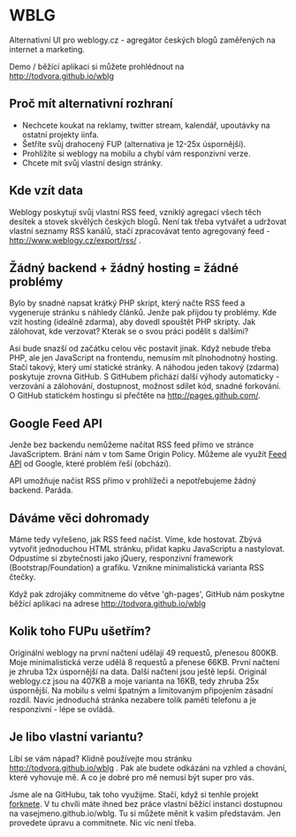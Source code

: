 WBLG
====

Alternativní UI pro weblogy.cz - agregátor českých blogů zaměřených na internet a marketing.

Demo / běžící aplikaci si můžete prohlédnout na http://todvora.github.io/wblg

Proč mít alternativní rozhraní
------------------------------
- Nechcete koukat na reklamy, twitter stream, kalendář, upoutávky na ostatní projekty iinfa.
- Šetříte svůj drahocený FUP (alternativa je 12-25x úspornější).
- Prohlížíte si weblogy na mobilu a chybí vám responzivní verze.
- Chcete mít svůj vlastní design stránky.

Kde vzít data
-------------
Weblogy poskytují svůj vlastní RSS feed, vzniklý agregací všech těch desítek a stovek skvělých českých blogů. Není tak třeba vytvářet a udržovat vlastní seznamy RSS kanálů, stačí zpracovávat tento agregovaný feed - http://www.weblogy.cz/export/rss/ .


Žádný backend + žádný hosting = žádné problémy
----------------------------------------------
Bylo by snadné napsat krátký PHP skript, který načte RSS feed a vygeneruje stránku s náhledy článků. Jenže pak přijdou ty problémy. Kde vzít hosting (ideálně zdarma), aby dovedl spouštět PHP skripty. Jak zálohovat, kde verzovat? Kterak se o svou práci podělit s dalšími?

Asi bude snazší od začátku celou věc postavit jinak. Když nebude třeba PHP, ale jen JavaScript na frontendu, nemusím mít plnohodnotný hosting. Stačí takový, který umí statické stránky. A náhodou jeden takový (zdarma) poskytuje zrovna GitHub. S GitHubem přichází další výhody automaticky - verzování a zálohování, dostupnost, možnost sdílet kód, snadné forkování. O GitHub statickém hostingu si přečtěte na http://pages.github.com/.

Google Feed API
---------------
Jenže bez backendu nemůžeme načítat RSS feed přímo ve stránce JavaScriptem. Brání nám v tom Same Origin Policy. Můžeme ale využít [Feed API](https://developers.google.com/feed/) od Google, které problém řeší (obchází).  

API umožňuje načíst RSS přímo v prohlížeči a nepotřebujeme žádný backend. Paráda. 

Dáváme věci dohromady
---------------------
Máme tedy vyřešeno, jak RSS feed načíst. Víme, kde hostovat. Zbývá vytvořit jednoduchou HTML stránku, přidat kapku JavaScriptu a nastylovat. Odpustíme si zbytečnosti jako jQuery, responzivní framework (Bootstrap/Foundation) a grafiku. Vznikne minimalistická varianta RSS čtečky. 

Když pak zdrojáky commitneme do větve 'gh-pages', GitHub nám poskytne běžící aplikaci na adrese http://todvora.github.io/wblg

Kolik toho FUPu ušetřím?
---------------------------
Originální weblogy na první načtení udělají 49 requestů, přenesou 800KB. Moje minimalistická verze udělá 8 requestů a přenese 66KB. První načtení je zhruba 12x úspornější na data. Další načtení jsou ještě lepší. Originál weblogy.cz jsou na 407KB a moje varianta na 16KB, tedy zhruba 25x úspornější. Na mobilu s velmi špatným a limitovaným připojením zásadní rozdíl. Navíc jednoduchá stránka nezabere tolik paměti telefonu a je responzivní - lépe se ovládá. 

Je libo vlastní variantu?
-------------------------
Líbí se vám nápad? Klidně používejte mou stránku http://todvora.github.io/wblg . Pak ale budete odkázáni na vzhled a chování, které vyhovuje mě. A co je dobré pro mě nemusí být super pro vás.

Jsme ale na GitHubu, tak toho využijme. Stačí, když si tenhle projekt [forknete](https://github.com/todvora/wblg/fork). V tu chvíli máte ihned bez práce vlastní běžící instanci dostupnou na vasejmeno.github.io/wblg. Tu si můžete měnit k vašim představám. Jen provedete úpravu a commitnete. Nic víc není třeba. 

